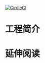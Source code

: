 [![CircleCI](https://dl.circleci.com/status-badge/img/gh/aidawone/atom-testing-java-junit5/tree/circleci-project-setup.svg?style=svg)](https://dl.circleci.com/status-badge/redirect/gh/aidawone/atom-testing-java-junit5/tree/circleci-project-setup)
# 工程简介

# 延伸阅读

